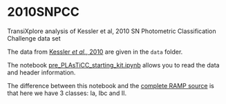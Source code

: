 # 2010SNPCC
TransiXplore  analysis of Kessler et al, 2010 SN Photometric Classification Challenge data set


The data from [Kessler *et al.*, 2010](http://adsabs.harvard.edu/cgi-bin/bib_query?arXiv:1008.1024) are given in the `data` folder.  

The notebook [pre_PLAsTiCC_starting_kit.ipynb](https://github.com/TransiXplore/2010SNPCC/blob/master/pre_PLAsTiCC_starting_kit.ipynb) allows you to read the data and header information. 

The difference between this notebook and the [complete RAMP source](https://github.com/ramp-kits/supernovae)  is that here we have 3 classes: Ia, Ibc and II. 
